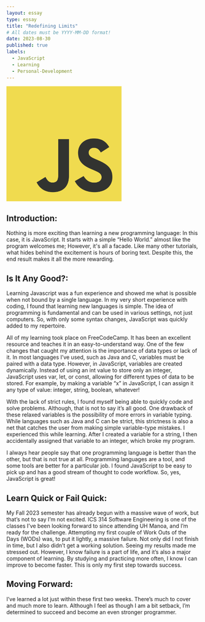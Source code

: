 ```yaml
---
layout: essay
type: essay
title: "Redefining Limits"
# All dates must be YYYY-MM-DD format!
date: 2023-08-30
published: true
labels:
  - JavaScript
  - Learning
  - Personal-Development
---
```

<img width="300px" class="rounded float-start pe-4" src="../img/redefining_limits/JavaScript_Logo.png">

## Introduction:
Nothing is more exciting than learning a new programming language: In this case, it is JavaScript. It starts with a simple “Hello World.” almost like the program welcomes me; However, it's all a facade. Like many other tutorials, what hides behind the excitement is hours of boring text. Despite this, the end result makes it all the more rewarding.

## Is It Any Good?:
Learning Javascript was a fun experience and showed me what is possible when not bound by a single language. In my very short experience with coding, I found that learning new languages is simple. The idea of programming is fundamental and can be used in various settings, not just computers. So, with only some syntax changes, JavaScript was quickly added to my repertoire. 

All of my learning took place on FreeCodeCamp. It has been an excellent resource and teaches it in an easy-to-understand way. One of the few changes that caught my attention is the importance of data types or lack of it. In most languages I’ve used, such as Java and C, variables must be paired with a data type. However, in JavaScript, variables are created dynamically. Instead of using an int value to store only an integer, JavaScript uses var, let, or const, allowing for different types of data to be stored. For example, by making a variable “x” in JavaScript, I can assign it any type of value: integer, string, boolean, whatever!

With the lack of strict rules, I found myself being able to quickly code and solve problems. Although, that is not to say it’s all good. One drawback of these relaxed variables is the possibility of more errors in variable typing. While languages such as Java and C can be strict, this strictness is also a net that catches the user from making simple variable-type mistakes. I experienced this while learning. After I created a variable for a string, I then accidentally assigned that variable to an integer, which broke my program.

I always hear people say that one programming language is better than the other, but that is not true at all. Programming languages are a tool, and some tools are better for a particular job. I found JavaScript to be easy to pick up and has a good stream of thought to code workflow. So, yes, JavaScript is great!

## Learn Quick or Fail Quick:
My Fall 2023 semester has already begun with a massive wave of work, but that’s not to say I’m not excited. ICS 314 Software Engineering is one of the classes I’ve been looking forward to since attending UH Manoa, and I’m ready for the challenge. Attempting my first couple of Work Outs of the Days (WODs) was, to put it lightly, a massive failure. Not only did I not finish in time, but I also didn’t get a working solution. Seeing my results made me stressed out. However, I know failure is a part of life, and it’s also a major component of learning. By studying and practicing more often, I know I can improve to become faster. This is only my first step towards success. 

## Moving Forward:
I’ve learned a lot just within these first two weeks. There’s much to cover and much more to learn. Although I feel as though I am a bit setback, I’m determined to succeed and become an even stronger programmer.

